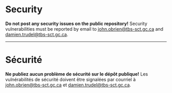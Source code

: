 # Security

**Do not post any security issues on the public repository!** Security vulnerabilities must be reported by email to [john.obrien@tbs-sct.gc.ca](mailto:john.obrien@tbs-sct.gc.ca) and [damien.trudel@tbs-sct.gc.ca](mailto:damien.trudel@tbs-sct.gc.ca).

______________________

# Sécurité

**Ne publiez aucun problème de sécurité sur le dépôt publique!** Les vulnérabilités de sécurité doivent être signalées par courriel à [john.obrien@tbs-sct.gc.ca](mailto:john.obrien@tbs-sct.gc.ca) et [damien.trudel@tbs-sct.gc.ca](mailto:damien.trudel@tbs-sct.gc.ca).
